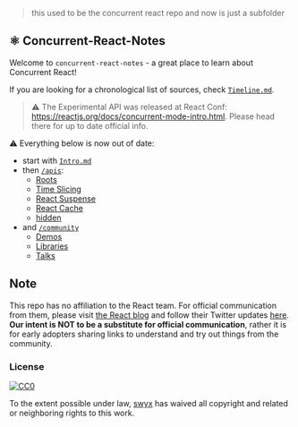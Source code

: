 > this used to be the concurrent react repo and now is just a subfolder

## ⚛️ Concurrent-React-Notes

Welcome to `concurrent-react-notes` - a great place to learn about Concurrent React!

If you are looking for a chronological list of sources, check [`Timeline.md`](/Timeline.md).

> ⚠️ The Experimental API was released at React Conf: https://reactjs.org/docs/concurrent-mode-intro.html. Please head there for up to date official info.

⚠️ Everything below is now out of date:

- start with [`Intro.md`](/Intro.md)
- then [`/apis`](/apis/):
  - [Roots](https://github.com/sw-yx/fresh-concurrent-react/blob/master/apis/roots.md)
  - [Time Slicing](https://github.com/sw-yx/fresh-concurrent-react/blob/master/apis/time-slicing.md)
  - [React Suspense](https://github.com/sw-yx/fresh-concurrent-react/blob/master/apis/react-suspense.md)
  - [React Cache](https://github.com/sw-yx/fresh-concurrent-react/blob/master/apis/react-cache.md)
  - [hidden](https://github.com/sw-yx/fresh-concurrent-react/blob/master/apis/hidden.md)
- and [`/community`](/community/)
  - [Demos](https://github.com/sw-yx/fresh-concurrent-react/blob/master/community/demos.md)
  - [Libraries](https://github.com/sw-yx/fresh-concurrent-react/blob/master/community/libraries.md)
  - [Talks](https://github.com/sw-yx/fresh-concurrent-react/blob/master/community/talks.md)

## Note

This repo has no affiliation to the React team. For official communication from them, please visit [the React blog](https://reactjs.org/blog) and follow their Twitter updates [here](https://twitter.com/reactjs). **Our intent is NOT to be a substitute for official communication**, rather it is for early adopters sharing links to understand and try out things from the community.

### License

[![CC0](http://mirrors.creativecommons.org/presskit/buttons/88x31/svg/cc-zero.svg)](https://creativecommons.org/publicdomain/zero/1.0/)

To the extent possible under law, [swyx](https://swyx.io) has waived all copyright and related or neighboring rights to this work.
